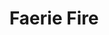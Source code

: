 ---
title: "Faerie Fire"
permalink: /spells/faerie-fire/
tags:
  - Spell
  - 1st Level
  - Evocation
available_for:
  - Druid
level: "1st Level"
school: "Evocation"
range: "60 ft"
area: "20 ft"
shape: "Cube"
comp:
  - V
duration: "1 Minute"
concentration: true
attack: "DEX Save"
description: |
  Each object in a 20-foot cube within range is outlined in blue, green, or violet light (your choice). Any creature in the area when the spell is cast is also outlined in light if it fails a dexterity saving throw. For the duration, objects and affected creatures shed dim light in a 10-foot radius.

  Any attack roll against an affected creature or object has advantage if the attacker can see it, and the affected creature or object can't benefit from being invisible.
excerpt: "Each object in a 20-foot cube within range is outlined in blue, green, or violet light (your choice)."
source: "Basic Rules"
---